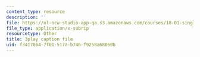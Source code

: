 ```yaml
---
content_type: resource
description: ''
file: https://ol-ocw-studio-app-qa.s3.amazonaws.com/courses/18-01-single-variable-calculus-fall-2006/f34170b47f01517ab746f9258a68060b_5q_3FDOkVRQ.vtt
file_type: application/x-subrip
resourcetype: Other
title: 3play caption file
uid: f34170b4-7f01-517a-b746-f9258a68060b
---
```


